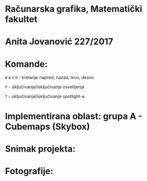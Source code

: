 # Računarska grafika, Matematički fakultet

# Anita Jovanović 227/2017

# Komande:
  `W` `A` `S` `D` - kretanje napred, nazad, levo, desno

  `P` - uključivanje/isključivanje osvetljenja

  `T` - uključivanje/isključivanje spotlight-a


# Implementirana oblast:  grupa A - Cubemaps (Skybox)

# Snimak projekta: 


# Fotografije: 
